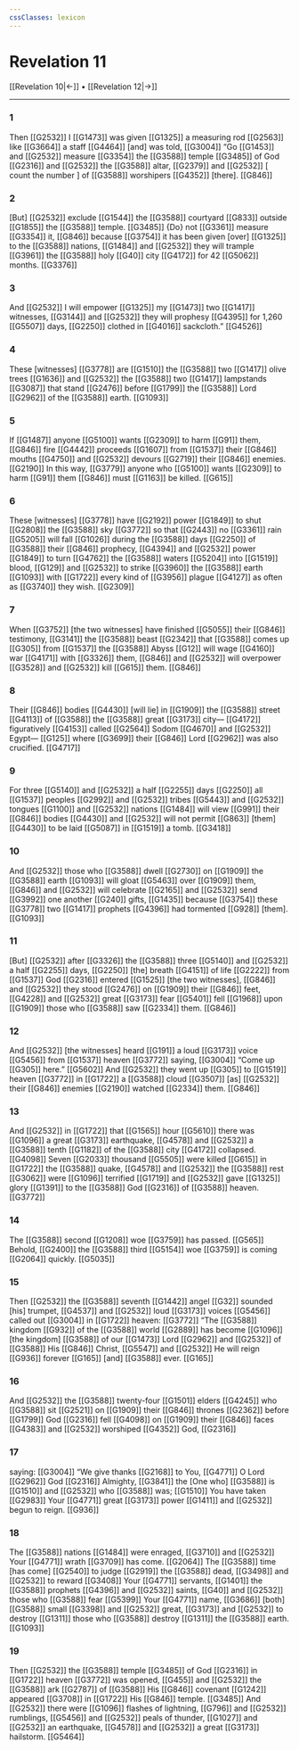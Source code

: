 ```yaml
---
cssClasses: lexicon
---
```


# Revelation 11

[[Revelation 10|←]] • [[Revelation 12|→]]

---

### 1
Then [[G2532]] I [[G1473]] was given [[G1325]] a measuring rod [[G2563]] like [[G3664]] a staff [[G4464]] [and] was told, [[G3004]] “Go [[G1453]] and [[G2532]] measure [[G3354]] the [[G3588]] temple [[G3485]] of God [[G2316]] and [[G2532]] the [[G3588]] altar, [[G2379]] and [[G2532]] [ count the number ] of [[G3588]] worshipers [[G4352]] [there]. [[G846]]

### 2
[But] [[G2532]] exclude [[G1544]] the [[G3588]] courtyard [[G833]] outside [[G1855]] the [[G3588]] temple. [[G3485]] {Do} not [[G3361]] measure [[G3354]] it, [[G846]] because [[G3754]] it has been given [over] [[G1325]] to the [[G3588]] nations, [[G1484]] and [[G2532]] they will trample [[G3961]] the [[G3588]] holy [[G40]] city [[G4172]] for 42 [[G5062]] months. [[G3376]]

### 3
And [[G2532]] I will empower [[G1325]] my [[G1473]] two [[G1417]] witnesses, [[G3144]] and [[G2532]] they will prophesy [[G4395]] for 1,260 [[G5507]] days, [[G2250]] clothed in [[G4016]] sackcloth.” [[G4526]]

### 4
These [witnesses] [[G3778]] are [[G1510]] the [[G3588]] two [[G1417]] olive trees [[G1636]] and [[G2532]] the [[G3588]] two [[G1417]] lampstands [[G3087]] that stand [[G2476]] before [[G1799]] the [[G3588]] Lord [[G2962]] of the [[G3588]] earth. [[G1093]]

### 5
If [[G1487]] anyone [[G5100]] wants [[G2309]] to harm [[G91]] them, [[G846]] fire [[G4442]] proceeds [[G1607]] from [[G1537]] their [[G846]] mouths [[G4750]] and [[G2532]] devours [[G2719]] their [[G846]] enemies. [[G2190]] In this way, [[G3779]] anyone who [[G5100]] wants [[G2309]] to harm [[G91]] them [[G846]] must [[G1163]] be killed. [[G615]]

### 6
These [witnesses] [[G3778]] have [[G2192]] power [[G1849]] to shut [[G2808]] the [[G3588]] sky [[G3772]] so that [[G2443]] no [[G3361]] rain [[G5205]] will fall [[G1026]] during the [[G3588]] days [[G2250]] of [[G3588]] their [[G846]] prophecy, [[G4394]] and [[G2532]] power [[G1849]] to turn [[G4762]] the [[G3588]] waters [[G5204]] into [[G1519]] blood, [[G129]] and [[G2532]] to strike [[G3960]] the [[G3588]] earth [[G1093]] with [[G1722]] every kind of [[G3956]] plague [[G4127]] as often as [[G3740]] they wish. [[G2309]]

### 7
When [[G3752]] [the two witnesses] have finished [[G5055]] their [[G846]] testimony, [[G3141]] the [[G3588]] beast [[G2342]] that [[G3588]] comes up [[G305]] from [[G1537]] the [[G3588]] Abyss [[G12]] will wage [[G4160]] war [[G4171]] with [[G3326]] them, [[G846]] and [[G2532]] will overpower [[G3528]] and [[G2532]] kill [[G615]] them. [[G846]]

### 8
Their [[G846]] bodies [[G4430]] [will lie] in [[G1909]] the [[G3588]] street [[G4113]] of [[G3588]] the [[G3588]] great [[G3173]] city— [[G4172]] figuratively [[G4153]] called [[G2564]] Sodom [[G4670]] and [[G2532]] Egypt— [[G125]] where [[G3699]] their [[G846]] Lord [[G2962]] was also crucified. [[G4717]]

### 9
For three [[G5140]] and [[G2532]] a half [[G2255]] days [[G2250]] all [[G1537]] peoples [[G2992]] and [[G2532]] tribes [[G5443]] and [[G2532]] tongues [[G1100]] and [[G2532]] nations [[G1484]] will view [[G991]] their [[G846]] bodies [[G4430]] and [[G2532]] will not permit [[G863]] [them] [[G4430]] to be laid [[G5087]] in [[G1519]] a tomb. [[G3418]]

### 10
And [[G2532]] those who [[G3588]] dwell [[G2730]] on [[G1909]] the [[G3588]] earth [[G1093]] will gloat [[G5463]] over [[G1909]] them, [[G846]] and [[G2532]] will celebrate [[G2165]] and [[G2532]] send [[G3992]] one another [[G240]] gifts, [[G1435]] because [[G3754]] these [[G3778]] two [[G1417]] prophets [[G4396]] had tormented [[G928]] [them]. [[G1093]]

### 11
[But] [[G2532]] after [[G3326]] the [[G3588]] three [[G5140]] and [[G2532]] a half [[G2255]] days, [[G2250]] [the] breath [[G4151]] of life [[G2222]] from [[G1537]] God [[G2316]] entered [[G1525]] [the two witnesses], [[G846]] and [[G2532]] they stood [[G2476]] on [[G1909]] their [[G846]] feet, [[G4228]] and [[G2532]] great [[G3173]] fear [[G5401]] fell [[G1968]] upon [[G1909]] those who [[G3588]] saw [[G2334]] them. [[G846]]

### 12
And [[G2532]] [the witnesses] heard [[G191]] a loud [[G3173]] voice [[G5456]] from [[G1537]] heaven [[G3772]] saying, [[G3004]] “Come up [[G305]] here.” [[G5602]] And [[G2532]] they went up [[G305]] to [[G1519]] heaven [[G3772]] in [[G1722]] a [[G3588]] cloud [[G3507]] [as] [[G2532]] their [[G846]] enemies [[G2190]] watched [[G2334]] them. [[G846]]

### 13
And [[G2532]] in [[G1722]] that [[G1565]] hour [[G5610]] there was [[G1096]] a great [[G3173]] earthquake, [[G4578]] and [[G2532]] a [[G3588]] tenth [[G1182]] of the [[G3588]] city [[G4172]] collapsed. [[G4098]] Seven [[G2033]] thousand [[G5505]] were killed [[G615]] in [[G1722]] the [[G3588]] quake, [[G4578]] and [[G2532]] the [[G3588]] rest [[G3062]] were [[G1096]] terrified [[G1719]] and [[G2532]] gave [[G1325]] glory [[G1391]] to the [[G3588]] God [[G2316]] of [[G3588]] heaven. [[G3772]]

### 14
The [[G3588]] second [[G1208]] woe [[G3759]] has passed. [[G565]] Behold, [[G2400]] the [[G3588]] third [[G5154]] woe [[G3759]] is coming [[G2064]] quickly. [[G5035]]

### 15
Then [[G2532]] the [[G3588]] seventh [[G1442]] angel [[G32]] sounded [his] trumpet, [[G4537]] and [[G2532]] loud [[G3173]] voices [[G5456]] called out [[G3004]] in [[G1722]] heaven: [[G3772]] “The [[G3588]] kingdom [[G932]] of the [[G3588]] world [[G2889]] has become [[G1096]] [the kingdom] [[G3588]] of our [[G1473]] Lord [[G2962]] and [[G2532]] of [[G3588]] His [[G846]] Christ, [[G5547]] and [[G2532]] He will reign [[G936]] forever [[G165]] [and] [[G3588]] ever. [[G165]]

### 16
And [[G2532]] the [[G3588]] twenty-four [[G1501]] elders [[G4245]] who [[G3588]] sit [[G2521]] on [[G1909]] their [[G846]] thrones [[G2362]] before [[G1799]] God [[G2316]] fell [[G4098]] on [[G1909]] their [[G846]] faces [[G4383]] and [[G2532]] worshiped [[G4352]] God, [[G2316]]

### 17
saying: [[G3004]] “We give thanks [[G2168]] to You, [[G4771]] O Lord [[G2962]] God [[G2316]] Almighty, [[G3841]] the [One who] [[G3588]] is [[G1510]] and [[G2532]] who [[G3588]] was; [[G1510]] You have taken [[G2983]] Your [[G4771]] great [[G3173]] power [[G1411]] and [[G2532]] begun to reign. [[G936]]

### 18
The [[G3588]] nations [[G1484]] were enraged, [[G3710]] and [[G2532]] Your [[G4771]] wrath [[G3709]] has come. [[G2064]] The [[G3588]] time [has come] [[G2540]] to judge [[G2919]] the [[G3588]] dead, [[G3498]] and [[G2532]] to reward [[G3408]] Your [[G4771]] servants, [[G1401]] the [[G3588]] prophets [[G4396]] and [[G2532]] saints, [[G40]] and [[G2532]] those who [[G3588]] fear [[G5399]] Your [[G4771]] name, [[G3686]] [both] [[G3588]] small [[G3398]] and [[G2532]] great, [[G3173]] and [[G2532]] to destroy [[G1311]] those who [[G3588]] destroy [[G1311]] the [[G3588]] earth. [[G1093]]

### 19
Then [[G2532]] the [[G3588]] temple [[G3485]] of God [[G2316]] in [[G1722]] heaven [[G3772]] was opened, [[G455]] and [[G2532]] the [[G3588]] ark [[G2787]] of [[G3588]] His [[G846]] covenant [[G1242]] appeared [[G3708]] in [[G1722]] His [[G846]] temple. [[G3485]] And [[G2532]] there were [[G1096]] flashes of lightning, [[G796]] and [[G2532]] rumblings, [[G5456]] and [[G2532]] peals of thunder, [[G1027]] and [[G2532]] an earthquake, [[G4578]] and [[G2532]] a great [[G3173]] hailstorm. [[G5464]]

